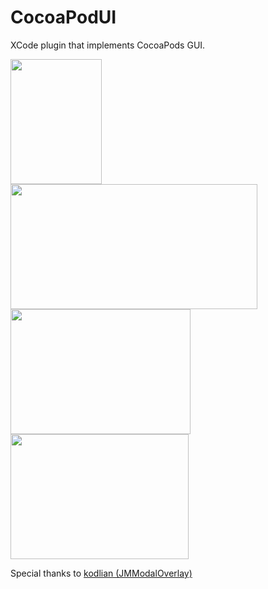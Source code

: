 CocoaPodUI
==========

XCode plugin that implements CocoaPods GUI.

<img height="200" width="146" src="http://i1199.photobucket.com/albums/aa470/Akki-87/421043A04400438043D0448043E044202014-03-20180206.png">
<img height="200" width="395" src="http://i1199.photobucket.com/albums/aa470/Akki-87/421043A04400438043D0448043E044202014-03-20180239.png">
<img height="200" width="288" src="http://i1199.photobucket.com/albums/aa470/Akki-87/421043A04400438043D0448043E044202014-03-20180513.png">
<img height="200" width="285" src="http://i1199.photobucket.com/albums/aa470/Akki-87/421043A04400438043D0448043E044202014-03-20180613.png">

Special thanks to [kodlian (JMModalOverlay)](https://github.com/kodlian/JMModalOverlay)
